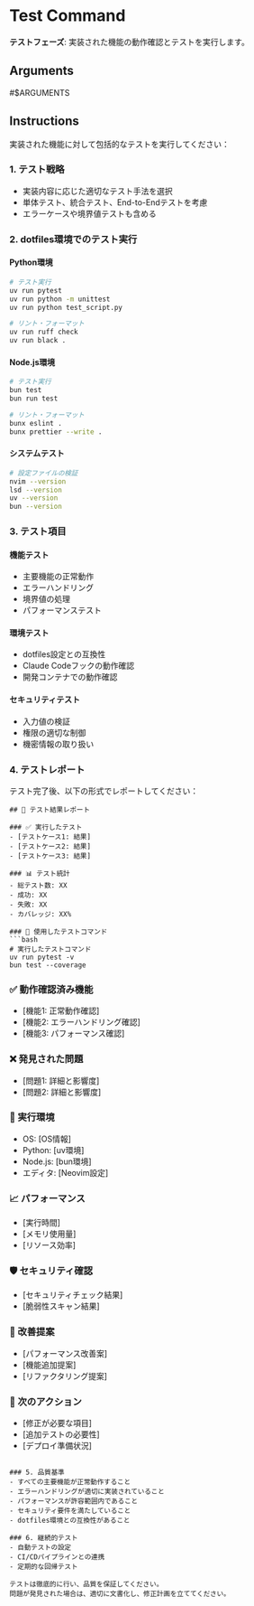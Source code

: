 # Test Command

**テストフェーズ**: 実装された機能の動作確認とテストを実行します。

## Arguments

#$ARGUMENTS

## Instructions

実装された機能に対して包括的なテストを実行してください：

### 1. テスト戦略

- 実装内容に応じた適切なテスト手法を選択
- 単体テスト、統合テスト、End-to-Endテストを考慮
- エラーケースや境界値テストも含める

### 2. dotfiles環境でのテスト実行

#### Python環境

```bash
# テスト実行
uv run pytest
uv run python -m unittest
uv run python test_script.py

# リント・フォーマット
uv run ruff check
uv run black .
```

#### Node.js環境

```bash
# テスト実行
bun test
bun run test

# リント・フォーマット
bunx eslint .
bunx prettier --write .
```

#### システムテスト

```bash
# 設定ファイルの検証
nvim --version
lsd --version
uv --version
bun --version
```

### 3. テスト項目

#### 機能テスト

- 主要機能の正常動作
- エラーハンドリング
- 境界値の処理
- パフォーマンステスト

#### 環境テスト

- dotfiles設定との互換性
- Claude Codeフックの動作確認
- 開発コンテナでの動作確認

#### セキュリティテスト

- 入力値の検証
- 権限の適切な制御
- 機密情報の取り扱い

### 4. テストレポート

テスト完了後、以下の形式でレポートしてください：

```
## 🧪 テスト結果レポート

### ✅ 実行したテスト
- [テストケース1: 結果]
- [テストケース2: 結果]
- [テストケース3: 結果]

### 📊 テスト統計
- 総テスト数: XX
- 成功: XX
- 失敗: XX
- カバレッジ: XX%

### 🔧 使用したテストコマンド
```bash
# 実行したテストコマンド
uv run pytest -v
bun test --coverage
```

### ✅ 動作確認済み機能

- [機能1: 正常動作確認]
- [機能2: エラーハンドリング確認]
- [機能3: パフォーマンス確認]

### ❌ 発見された問題

- [問題1: 詳細と影響度]
- [問題2: 詳細と影響度]

### 🔄 実行環境

- OS: [OS情報]
- Python: [uv環境]
- Node.js: [bun環境]
- エディタ: [Neovim設定]

### 📈 パフォーマンス

- [実行時間]
- [メモリ使用量]
- [リソース効率]

### 🛡️ セキュリティ確認

- [セキュリティチェック結果]
- [脆弱性スキャン結果]

### 📝 改善提案

- [パフォーマンス改善案]
- [機能追加提案]
- [リファクタリング提案]

### 🎯 次のアクション

- [修正が必要な項目]
- [追加テストの必要性]
- [デプロイ準備状況]

```

### 5. 品質基準
- すべての主要機能が正常動作すること
- エラーハンドリングが適切に実装されていること
- パフォーマンスが許容範囲内であること
- セキュリティ要件を満たしていること
- dotfiles環境との互換性があること

### 6. 継続的テスト
- 自動テストの設定
- CI/CDパイプラインとの連携
- 定期的な回帰テスト

テストは徹底的に行い、品質を保証してください。
問題が発見された場合は、適切に文書化し、修正計画を立ててください。
